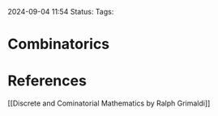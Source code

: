 2024-09-04 11:54
Status:
Tags:

# Combinatorics


# References
[[Discrete and Cominatorial Mathematics by Ralph Grimaldi]]